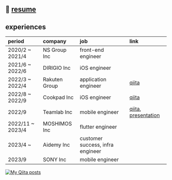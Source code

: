 

<!-- ## URL -->

<!-- - [Qiita ](https://qiita.com/miyakooti)[![My Qiita posts](https://qiita-badge.apiapi.app/s/miyakooti/posts.svg)](http://qiita.com/miyakooti) -->
<!-- - [Portfolio site](https://miyakooti.github.io/kousuke_portofolio/)
 -->

## 🔖 [resume](https://file.notion.so/f/s/bdbe01a0-9990-4fd9-83b8-39e408511bd1/forgit.pdf?id=cf8682ab-9eac-40b3-9bce-67f96c75b236&table=block&spaceId=0c9e9f17-95c2-4536-b49b-9bb72372e1ec&expirationTimestamp=1689588000000&signature=KVr2Rf1BUgKyfuiXwLQbul4Uo_rscvvQhsYP_tiYmeg&downloadName=forgit.pdf)

## experiences

| period | company | job | link |
|:-----------|:------------|:------------|:------------|
| 2020/2 ~ 2021/4 | NS Group Inc| front-end engineer| |
| 2021/6 ~ 2022/6 | DIRIGIO Inc| iOS engineer| |
| 2022/3 ~ 2022/4 | Rakuten Group| application engineer| [qiita](https://qiita.com/miyakooti/private/e01e19092d1034539429) |
| 2022/8 ~ 2022/9 | Cookpad Inc| iOS engineer| [qiita](https://qiita.com/miyakooti/private/95d3f815da897a71bf61) |
| 2022/9 | Teamlab Inc| mobile engineer| [qiita](https://qiita.com/miyakooti/private/42b70aaf9c7cd473314e), [presentation](https://drive.google.com/file/d/1YOW9m5tNqCdteA4rgm9QtqODRynIg9sd/view?usp=sharing) |
| 2022/11 ~ 2023/4| MOSHIMOS Inc| flutter engineer |
| 2023/4 ~ | Aidemy Inc| customer success, infra engineer |
| 2023/9 | SONY Inc| mobile engineer |


[![My Qiita posts](https://qiita-badge.apiapi.app/s/miyakooti/posts.svg)](http://qiita.com/miyakooti)

<!-- ## Doing
- GUI Architecture(MVVM)



## Scheduled

- flutter
- Redux
- Rx
- golang
- swiftGen
- swiftlint
- clean architecture
- 

## Done
- GUI Architecture(MVP)
 -->
